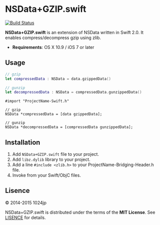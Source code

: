 
NSData+GZIP.swift
========================

[![Build Status](http://img.shields.io/travis/1024jp/NSData-GZIP.svg?style=flat)](https://travis-ci.org/1024jp/NSData-GZIP)

__NSData+GZIP.swift__ is an extension of NSData written in Swift 2.0. It enables compress/decompress gzip using zlib.

- __Requirements__: OS X 10.9 / iOS 7 or later


## Usage

```swift
// gzip
let compressedData : NSData = data.gzippedData()

// gunzip
let decompressedData : NSData = compressedData.gunzippedData()
```

```objc
#import "ProjectName-Swift.h"

// gzip
NSData *compressedData = [data gzippedData];

// gunzip
NSData *decompressedData = [compressedData gunzippedData];
```


## Installation

1. Add `NSData+GZIP.swift` file to your project.
2. Add `libz.dylib` library to your project.
3. Add a line `#include <zlib.h>` to your ProjectName-Bridging-Header.h file.
4. Invoke from your Swift/ObjC files.


## Lisence

© 2014-2015 1024jp

NSData+GZIP.swift is distributed under the terms of the __MIT License__. See [LISENCE](LISENCE) for details.